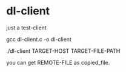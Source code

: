 # dl-client
just a test-client

gcc dl-client.c -o dl-client

./dl-client TARGET-HOST TARGET-FILE-PATH

you can get REMOTE-FILE as copied_file.
